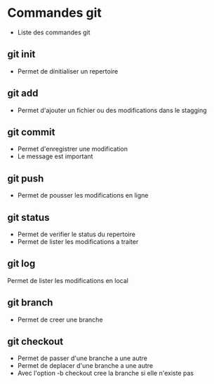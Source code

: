 # Commandes git
- Liste des commandes git

## git init
- Permet de dínitialiser un repertoire

## git add
- Permet d'ajouter un fichier ou des modifications dans le stagging

## git commit
- Permet d'enregistrer une modification
- Le message est important

## git push
- Permet de pousser les modifications en ligne

## git status
- Permet de verifier le status du repertoire
- Permet de lister les modifications a traiter

## git log
Permet de lister les modifications en local

## git branch
- Permet de creer une branche

## git checkout
- Permet de passer d'une branche a une autre
- Permet de deplacer d'une branche a une autre
- Avec l'option -b checkout cree la branche si elle n'existe pas
